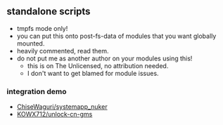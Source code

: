 ## standalone scripts
- tmpfs mode only!
- you can put this onto post-fs-data of modules that you want globally mounted.
- heavily commented, read them.
- do not put me as another author on your modules using this!
  - this is on The Unlicensed, no attribution needed.
  - I don't want to get blamed for module issues.

### integration demo
- [ChiseWaguri/systemapp_nuker](https://github.com/ChiseWaguri/systemapp_nuker)
- [KOWX712/unlock-cn-gms](https://github.com/KOWX712/unlock-cn-gms)
